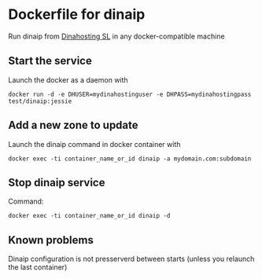 # Dockerfile for dinaip

Run dinaip from [Dinahosting SL](https://www.dinahosting.com) in any docker-compatible machine

## Start the service 

Launch the docker as a daemon with

```
docker run -d -e DHUSER=mydinahostinguser -e DHPASS=mydinahostingpass test/dinaip:jessie
```

## Add a new zone to update

Launch the dinaip command in docker container with
```
docker exec -ti container_name_or_id dinaip -a mydomain.com:subdomain
```

## Stop dinaip service

Command:

```
docker exec -ti container_name_or_id dinaip -d
```

## Known problems

Dinaip configuration is not presserverd between starts (unless you relaunch the last container)
